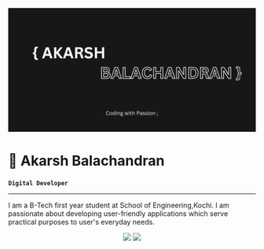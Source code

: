 <img src="AKARSH.png" alt="profile banner">

# 🦥 Akarsh Balachandran
**`Digital Developer`**
<hr>

I am a B-Tech first year student at School of Engineering,Kochi.
I am passionate about developing user-friendly applications which serve practical purposes to user's everyday needs.

<p align="center">
<img src="https://komarev.com/ghpvc/?username=akrsh47&color=808F00&style=for-the-badge&label=👀+Watchers&abbreviated=true">

<a href="https://github.com/akrsh47" target="_blank">
  <img src="https://img.shields.io/github/followers/akrsh47?&style=for-the-badge&label=Crew&logo=github">
</a>
</p>

